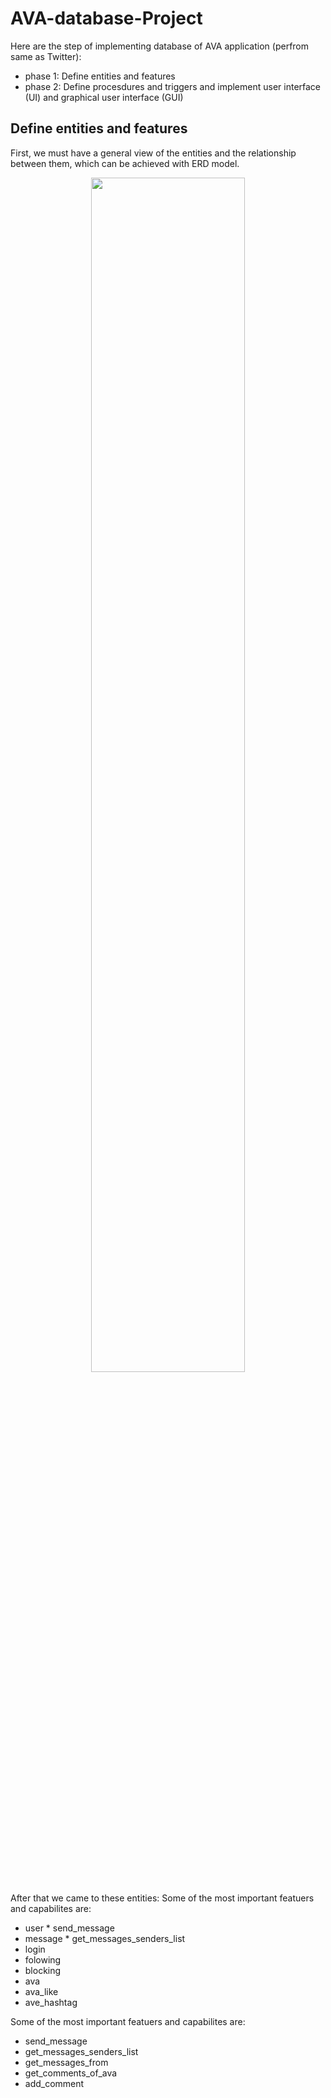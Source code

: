 # AVA-database-Project
Here are the step of implementing database of AVA application (perfrom same as Twitter):

* phase 1: Define entities and features
* phase 2: Define procesdures and triggers and implement user interface (UI) and graphical user interface (GUI)

## Define entities and features
First, we must have a general view of the entities and the relationship between them, which can be achieved with ERD model.
<p align="center">
<img src = "https://user-images.githubusercontent.com/93929227/203502176-a9276627-75a7-4156-86c0-28a7f3794052.png" width = "70%" height = "70%">
<p/>

After that we came to these entities:                                               Some of the most important featuers and capabilites are:
* user                                                                              * send_message
* message                                                                           * get_messages_senders_list
* login
* folowing
* blocking
* ava
* ava_like
* ave_hashtag

Some of the most important featuers and capabilites are:
* send_message
* get_messages_senders_list
* get_messages_from
* get_comments_of_ava
* add_comment
